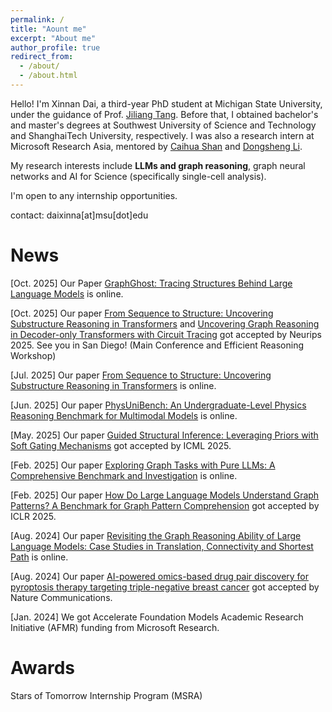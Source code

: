 ```yaml
---
permalink: /
title: "Aount me"
excerpt: "About me"
author_profile: true
redirect_from: 
  - /about/
  - /about.html
---
```

Hello! I'm Xinnan Dai, a third-year PhD student at Michigan State University, under the guidance of Prof. [Jiliang Tang](https://cse.msu.edu/~tangjili/index.html). Before that, I obtained bachelor's and master's degrees at Southwest University of Science and Technology and ShanghaiTech University, respectively. I was also a research intern at Microsoft Research Asia, mentored by [Caihua Shan](https://www.microsoft.com/en-us/research/people/caihuashan/) and [Dongsheng Li](https://www.microsoft.com/en-us/research/people/dongsli/).

My research interests include **LLMs and graph reasoning**, graph neural networks and AI for Science (specifically single-cell analysis).

I'm open to any internship opportunities.

contact: daixinna[at]msu[dot]edu

News
======
[Oct. 2025] Our Paper [GraphGhost: Tracing Structures Behind Large Language Models](https://arxiv.org/abs/2510.08613) is online.

<!-- [Oct. 2025] Our paper [GraphGhost: Tracing Structures Behind Large Language Models](https://arxiv.org/pdf/2510.08613) is online. -->

[Oct. 2025] Our paper [From Sequence to Structure: Uncovering Substructure Reasoning in Transformers](https://arxiv.org/abs/2507.10435) and [Uncovering Graph Reasoning in Decoder-only Transformers with Circuit Tracing](https://arxiv.org/abs/2509.20336) got accepted by Neurips 2025. See you in San Diego! (Main Conference and Efficient Reasoning Workshop)

[Jul. 2025] Our paper [From Sequence to Structure: Uncovering Substructure Reasoning in Transformers](https://arxiv.org/abs/2507.10435) is online.

[Jun. 2025] Our paper [PhysUniBench: An Undergraduate-Level Physics Reasoning Benchmark for Multimodal Models](https://arxiv.org/pdf/2506.17667) is online.

[May. 2025] Our paper [Guided Structural Inference: Leveraging Priors with Soft Gating Mechanisms](https://openreview.net/forum?id=g6XtPA0DQp) got accepted by ICML 2025.

[Feb. 2025] Our paper [Exploring Graph Tasks with Pure LLMs: A Comprehensive Benchmark and Investigation](https://arxiv.org/abs/2502.18771) is online.

[Feb. 2025] Our paper [How Do Large Language Models Understand Graph Patterns? A Benchmark for Graph Pattern Comprehension](https://arxiv.org/abs/2410.05298) got accepted by ICLR 2025.

[Aug. 2024] Our paper [Revisiting the Graph Reasoning Ability of Large Language Models: Case Studies in Translation, Connectivity and Shortest Path](https://arxiv.org/abs/2408.09529) is online.

[Aug. 2024] Our paper [AI-powered omics-based drug pair discovery for pyroptosis therapy targeting triple-negative breast cancer](https://www.nature.com/articles/s41467-024-51980-9) got accepted by Nature Communications.

[Jan. 2024] We got Accelerate Foundation Models Academic Research Initiative (AFMR) funding from Microsoft Research.

<!-- Selected Publication [view all](https://scholar.google.com.hk/citations?user=LGKDd2AAAAAJ&hl=zh-CN)
======
Dai X, Shan C, Zheng J, et al. [Biological Factor Regulatory Neural Network](https://arxiv.org/abs/2304.04982). arXiv preprint arXiv:2304.04982, 2023. -->

Awards
======
Stars of Tomorrow Internship Program (MSRA)

<!-- This is the front page of a website that is powered by the [academicpages template](https://github.com/academicpages/academicpages.github.io) and hosted on GitHub pages. [GitHub pages](https://pages.github.com) is a free service in which websites are built and hosted from code and data stored in a GitHub repository, automatically updating when a new commit is made to the respository. This template was forked from the [Minimal Mistakes Jekyll Theme](https://mmistakes.github.io/minimal-mistakes/) created by Michael Rose, and then extended to support the kinds of content that academics have: publications, talks, teaching, a portfolio, blog posts, and a dynamically-generated CV. You can fork [this repository](https://github.com/academicpages/academicpages.github.io) right now, modify the configuration and markdown files, add your own PDFs and other content, and have your own site for free, with no ads! An older version of this template powers my own personal website at [stuartgeiger.com](http://stuartgeiger.com), which uses [this Github repository](https://github.com/staeiou/staeiou.github.io).

A data-driven personal website
======
Like many other Jekyll-based GitHub Pages templates, academicpages makes you separate the website's content from its form. The content & metadata of your website are in structured markdown files, while various other files constitute the theme, specifying how to transform that content & metadata into HTML pages. You keep these various markdown (.md), YAML (.yml), HTML, and CSS files in a public GitHub repository. Each time you commit and push an update to the repository, the [GitHub pages](https://pages.github.com/) service creates static HTML pages based on these files, which are hosted on GitHub's servers free of charge.

Many of the features of dynamic content management systems (like Wordpress) can be achieved in this fashion, using a fraction of the computational resources and with far less vulnerability to hacking and DDoSing. You can also modify the theme to your heart's content without touching the content of your site. If you get to a point where you've broken something in Jekyll/HTML/CSS beyond repair, your markdown files describing your talks, publications, etc. are safe. You can rollback the changes or even delete the repository and start over -- just be sure to save the markdown files! Finally, you can also write scripts that process the structured data on the site, such as [this one](https://github.com/academicpages/academicpages.github.io/blob/master/talkmap.ipynb) that analyzes metadata in pages about talks to display [a map of every location you've given a talk](https://academicpages.github.io/talkmap.html).

Getting started
======
1. Register a GitHub account if you don't have one and confirm your e-mail (required!)
1. Fork [this repository](https://github.com/academicpages/academicpages.github.io) by clicking the "fork" button in the top right. 
1. Go to the repository's settings (rightmost item in the tabs that start with "Code", should be below "Unwatch"). Rename the repository "[your GitHub username].github.io", which will also be your website's URL.
1. Set site-wide configuration and create content & metadata (see below -- also see [this set of diffs](http://archive.is/3TPas) showing what files were changed to set up [an example site](https://getorg-testacct.github.io) for a user with the username "getorg-testacct")
1. Upload any files (like PDFs, .zip files, etc.) to the files/ directory. They will appear at https://[your GitHub username].github.io/files/example.pdf.  
1. Check status by going to the repository settings, in the "GitHub pages" section

Site-wide configuration
------
The main configuration file for the site is in the base directory in [_config.yml](https://github.com/academicpages/academicpages.github.io/blob/master/_config.yml), which defines the content in the sidebars and other site-wide features. You will need to replace the default variables with ones about yourself and your site's github repository. The configuration file for the top menu is in [_data/navigation.yml](https://github.com/academicpages/academicpages.github.io/blob/master/_data/navigation.yml). For example, if you don't have a portfolio or blog posts, you can remove those items from that navigation.yml file to remove them from the header. 

Create content & metadata
------
For site content, there is one markdown file for each type of content, which are stored in directories like _publications, _talks, _posts, _teaching, or _pages. For example, each talk is a markdown file in the [_talks directory](https://github.com/academicpages/academicpages.github.io/tree/master/_talks). At the top of each markdown file is structured data in YAML about the talk, which the theme will parse to do lots of cool stuff. The same structured data about a talk is used to generate the list of talks on the [Talks page](https://academicpages.github.io/talks), each [individual page](https://academicpages.github.io/talks/2012-03-01-talk-1) for specific talks, the talks section for the [CV page](https://academicpages.github.io/cv), and the [map of places you've given a talk](https://academicpages.github.io/talkmap.html) (if you run this [python file](https://github.com/academicpages/academicpages.github.io/blob/master/talkmap.py) or [Jupyter notebook](https://github.com/academicpages/academicpages.github.io/blob/master/talkmap.ipynb), which creates the HTML for the map based on the contents of the _talks directory).

**Markdown generator**

I have also created [a set of Jupyter notebooks](https://github.com/academicpages/academicpages.github.io/tree/master/markdown_generator
) that converts a CSV containing structured data about talks or presentations into individual markdown files that will be properly formatted for the academicpages template. The sample CSVs in that directory are the ones I used to create my own personal website at stuartgeiger.com. My usual workflow is that I keep a spreadsheet of my publications and talks, then run the code in these notebooks to generate the markdown files, then commit and push them to the GitHub repository.

How to edit your site's GitHub repository
------
Many people use a git client to create files on their local computer and then push them to GitHub's servers. If you are not familiar with git, you can directly edit these configuration and markdown files directly in the github.com interface. Navigate to a file (like [this one](https://github.com/academicpages/academicpages.github.io/blob/master/_talks/2012-03-01-talk-1.md) and click the pencil icon in the top right of the content preview (to the right of the "Raw | Blame | History" buttons). You can delete a file by clicking the trashcan icon to the right of the pencil icon. You can also create new files or upload files by navigating to a directory and clicking the "Create new file" or "Upload files" buttons. 

Example: editing a markdown file for a talk
![Editing a markdown file for a talk](/images/editing-talk.png)

For more info
------
More info about configuring academicpages can be found in [the guide](https://academicpages.github.io/markdown/). The [guides for the Minimal Mistakes theme](https://mmistakes.github.io/minimal-mistakes/docs/configuration/) (which this theme was forked from) might also be helpful. -->
